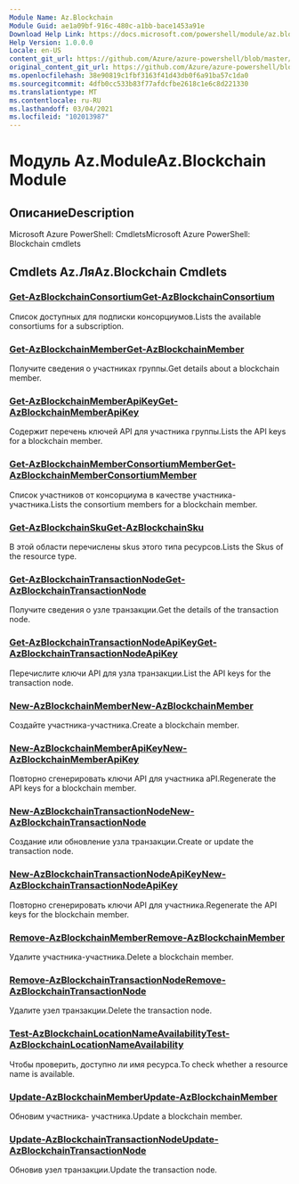 ```yaml
---
Module Name: Az.Blockchain
Module Guid: ae1a09bf-916c-480c-a1bb-bace1453a91e
Download Help Link: https://docs.microsoft.com/powershell/module/az.blockchain
Help Version: 1.0.0.0
Locale: en-US
content_git_url: https://github.com/Azure/azure-powershell/blob/master/src/Blockchain/help/Az.Blockchain.md
original_content_git_url: https://github.com/Azure/azure-powershell/blob/master/src/Blockchain/help/Az.Blockchain.md
ms.openlocfilehash: 38e90819c1fbf3163f41d43db0f6a91ba57c1da0
ms.sourcegitcommit: 4dfb0cc533b83f77afdcfbe2618c1e6c8d221330
ms.translationtype: MT
ms.contentlocale: ru-RU
ms.lasthandoff: 03/04/2021
ms.locfileid: "102013987"
---
```

# <span data-ttu-id="47f66-101">Модуль Az.Module</span><span class="sxs-lookup"><span data-stu-id="47f66-101">Az.Blockchain Module</span></span>
## <span data-ttu-id="47f66-102">Описание</span><span class="sxs-lookup"><span data-stu-id="47f66-102">Description</span></span>
<span data-ttu-id="47f66-103">Microsoft Azure PowerShell: Cmdlets</span><span class="sxs-lookup"><span data-stu-id="47f66-103">Microsoft Azure PowerShell: Blockchain cmdlets</span></span>

## <span data-ttu-id="47f66-104">Cmdlets Az.Ля</span><span class="sxs-lookup"><span data-stu-id="47f66-104">Az.Blockchain Cmdlets</span></span>
### [<span data-ttu-id="47f66-105">Get-AzBlockchainConsortium</span><span class="sxs-lookup"><span data-stu-id="47f66-105">Get-AzBlockchainConsortium</span></span>](Get-AzBlockchainConsortium.md)
<span data-ttu-id="47f66-106">Список доступных для подписки консорциумов.</span><span class="sxs-lookup"><span data-stu-id="47f66-106">Lists the available consortiums for a subscription.</span></span>

### [<span data-ttu-id="47f66-107">Get-AzBlockchainMember</span><span class="sxs-lookup"><span data-stu-id="47f66-107">Get-AzBlockchainMember</span></span>](Get-AzBlockchainMember.md)
<span data-ttu-id="47f66-108">Получите сведения о участниках группы.</span><span class="sxs-lookup"><span data-stu-id="47f66-108">Get details about a blockchain member.</span></span>

### [<span data-ttu-id="47f66-109">Get-AzBlockchainMemberApiKey</span><span class="sxs-lookup"><span data-stu-id="47f66-109">Get-AzBlockchainMemberApiKey</span></span>](Get-AzBlockchainMemberApiKey.md)
<span data-ttu-id="47f66-110">Содержит перечень ключей API для участника группы.</span><span class="sxs-lookup"><span data-stu-id="47f66-110">Lists the API keys for a blockchain member.</span></span>

### [<span data-ttu-id="47f66-111">Get-AzBlockchainMemberConsortiumMember</span><span class="sxs-lookup"><span data-stu-id="47f66-111">Get-AzBlockchainMemberConsortiumMember</span></span>](Get-AzBlockchainMemberConsortiumMember.md)
<span data-ttu-id="47f66-112">Список участников от консорциума в качестве участника- участника.</span><span class="sxs-lookup"><span data-stu-id="47f66-112">Lists the consortium members for a blockchain member.</span></span>

### [<span data-ttu-id="47f66-113">Get-AzBlockchainSku</span><span class="sxs-lookup"><span data-stu-id="47f66-113">Get-AzBlockchainSku</span></span>](Get-AzBlockchainSku.md)
<span data-ttu-id="47f66-114">В этой области перечислены skus этого типа ресурсов.</span><span class="sxs-lookup"><span data-stu-id="47f66-114">Lists the Skus of the resource type.</span></span>

### [<span data-ttu-id="47f66-115">Get-AzBlockchainTransactionNode</span><span class="sxs-lookup"><span data-stu-id="47f66-115">Get-AzBlockchainTransactionNode</span></span>](Get-AzBlockchainTransactionNode.md)
<span data-ttu-id="47f66-116">Получите сведения о узле транзакции.</span><span class="sxs-lookup"><span data-stu-id="47f66-116">Get the details of the transaction node.</span></span>

### [<span data-ttu-id="47f66-117">Get-AzBlockchainTransactionNodeApiKey</span><span class="sxs-lookup"><span data-stu-id="47f66-117">Get-AzBlockchainTransactionNodeApiKey</span></span>](Get-AzBlockchainTransactionNodeApiKey.md)
<span data-ttu-id="47f66-118">Перечислите ключи API для узла транзакции.</span><span class="sxs-lookup"><span data-stu-id="47f66-118">List the API keys for the transaction node.</span></span>

### [<span data-ttu-id="47f66-119">New-AzBlockchainMember</span><span class="sxs-lookup"><span data-stu-id="47f66-119">New-AzBlockchainMember</span></span>](New-AzBlockchainMember.md)
<span data-ttu-id="47f66-120">Создайте участника-участника.</span><span class="sxs-lookup"><span data-stu-id="47f66-120">Create a blockchain member.</span></span>

### [<span data-ttu-id="47f66-121">New-AzBlockchainMemberApiKey</span><span class="sxs-lookup"><span data-stu-id="47f66-121">New-AzBlockchainMemberApiKey</span></span>](New-AzBlockchainMemberApiKey.md)
<span data-ttu-id="47f66-122">Повторно сгенерировать ключи API для участника aPI.</span><span class="sxs-lookup"><span data-stu-id="47f66-122">Regenerate the API keys for a blockchain member.</span></span>

### [<span data-ttu-id="47f66-123">New-AzBlockchainTransactionNode</span><span class="sxs-lookup"><span data-stu-id="47f66-123">New-AzBlockchainTransactionNode</span></span>](New-AzBlockchainTransactionNode.md)
<span data-ttu-id="47f66-124">Создание или обновление узла транзакции.</span><span class="sxs-lookup"><span data-stu-id="47f66-124">Create or update the transaction node.</span></span>

### [<span data-ttu-id="47f66-125">New-AzBlockchainTransactionNodeApiKey</span><span class="sxs-lookup"><span data-stu-id="47f66-125">New-AzBlockchainTransactionNodeApiKey</span></span>](New-AzBlockchainTransactionNodeApiKey.md)
<span data-ttu-id="47f66-126">Повторно сгенерировать ключи API для участника.</span><span class="sxs-lookup"><span data-stu-id="47f66-126">Regenerate the API keys for the blockchain member.</span></span>

### [<span data-ttu-id="47f66-127">Remove-AzBlockchainMember</span><span class="sxs-lookup"><span data-stu-id="47f66-127">Remove-AzBlockchainMember</span></span>](Remove-AzBlockchainMember.md)
<span data-ttu-id="47f66-128">Удалите участника-участника.</span><span class="sxs-lookup"><span data-stu-id="47f66-128">Delete a blockchain member.</span></span>

### [<span data-ttu-id="47f66-129">Remove-AzBlockchainTransactionNode</span><span class="sxs-lookup"><span data-stu-id="47f66-129">Remove-AzBlockchainTransactionNode</span></span>](Remove-AzBlockchainTransactionNode.md)
<span data-ttu-id="47f66-130">Удалите узел транзакции.</span><span class="sxs-lookup"><span data-stu-id="47f66-130">Delete the transaction node.</span></span>

### [<span data-ttu-id="47f66-131">Test-AzBlockchainLocationNameAvailability</span><span class="sxs-lookup"><span data-stu-id="47f66-131">Test-AzBlockchainLocationNameAvailability</span></span>](Test-AzBlockchainLocationNameAvailability.md)
<span data-ttu-id="47f66-132">Чтобы проверить, доступно ли имя ресурса.</span><span class="sxs-lookup"><span data-stu-id="47f66-132">To check whether a resource name is available.</span></span>

### [<span data-ttu-id="47f66-133">Update-AzBlockchainMember</span><span class="sxs-lookup"><span data-stu-id="47f66-133">Update-AzBlockchainMember</span></span>](Update-AzBlockchainMember.md)
<span data-ttu-id="47f66-134">Обновим участника- участника.</span><span class="sxs-lookup"><span data-stu-id="47f66-134">Update a blockchain member.</span></span>

### [<span data-ttu-id="47f66-135">Update-AzBlockchainTransactionNode</span><span class="sxs-lookup"><span data-stu-id="47f66-135">Update-AzBlockchainTransactionNode</span></span>](Update-AzBlockchainTransactionNode.md)
<span data-ttu-id="47f66-136">Обновив узел транзакции.</span><span class="sxs-lookup"><span data-stu-id="47f66-136">Update the transaction node.</span></span>

